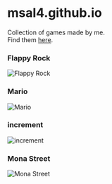 # msal4.github.io
Collection of games made by me.<br />
Find them <a href="https://msal4.github.io" target="_blank">here</a>.<br />
### Flappy Rock
![Flappy Rock][flapUrl]
### Mario
![Mario][marioUrl]
### increment
![increment][incrementUrl]
### Mona Street
![Mona Street][monaUrl]

[flapUrl]: https://screenshotscdn.firefoxusercontent.com/images/8388b7e0-5d47-42a3-b610-ce072c111142.png
[marioUrl]: https://screenshotscdn.firefoxusercontent.com/images/8303b01f-e87e-464e-91be-4d91288e71f0.png
[incrementUrl]: https://screenshotscdn.firefoxusercontent.com/images/cabeb74a-4801-43e3-bd87-f96dbbd3b6a8.png
[monaUrl]: https://screenshotscdn.firefoxusercontent.com/images/704a9e2f-d7d2-47bf-a6ce-cfd413e5304b.png
